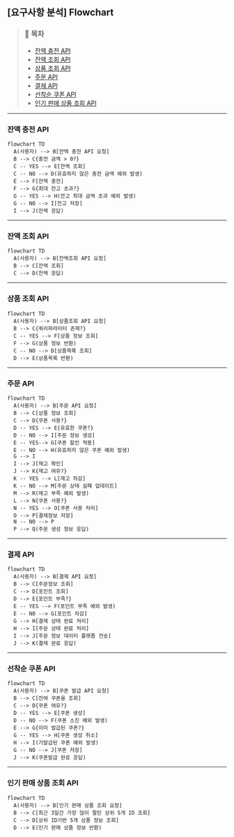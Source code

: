 ## [요구사항 분석] Flowchart

> ### 📑 목차
> - [잔액 충전 API](#잔액-충전-api)
> - [잔액 조회 API](#잔액-조회-api)
> - [상품 조회 API](#상품-조회-api)
> - [주문 API](#주문-api)
> - [결제 API](#결제-api)
> - [선착순 쿠폰 API](#선착순-쿠폰-api)
> - [인기 판매 상품 조회 API](#인기-판매-상품-조회-api)
---

### 잔액 충전 API
```mermaid
flowchart TD
  A(사용자) --> B[잔액 충전 API 요청]
  B --> C{충전 금액 > 0?}
  C -- YES --> E[잔액 조회]
  C -- NO --> D(유효하지 않은 충전 금액 예외 발생)
  E --> F[잔액 충전]
  F --> G{최대 잔고 초과?}
  G -- YES --> H(잔고 최대 금액 초과 예외 발생) 
  G -- NO --> I[잔고 저장]
  I --> J(잔액 응답)
```
---

### 잔액 조회 API
```mermaid
flowchart TD
  A(사용자) --> B[잔액조회 API 요청]
  B --> C[잔액 조회]
  C --> D(잔액 응답)
```

---

### 상품 조회 API
```mermaid
flowchart TD
  A(사용자) --> B[상품조회 API 요청]
  B --> C{쿼리파라미터 존재?}
  C -- YES --> F[상품 정보 조회]
  F --> G(상품 정보 반환)
  C -- NO --> D[상품목록 조회]
  D --> E(상품목록 반환)
```

---

### 주문 API
```mermaid
flowchart TD
  A(사용자) --> B[주문 API 요청]
  B --> C[상품 정보 조회]
  C --> D{쿠폰 사용?}
  D -- YES --> E{유효한 쿠폰?}
  D -- NO --> I[주문 정보 생성]
  E -- YES--> G[쿠폰 할인 적용]
  E -- NO --> H(유효하지 않은 쿠폰 예외 발생)
  G --> I
  I --> J[재고 확인]
  J --> K{재고 여유?}
  K -- YES --> L[재고 차감]
  K -- NO --> M[주문 상태 실패 업데이트]
  M --> R(재고 부족 예외 발생)
  L --> N{쿠폰 사용?}
  N -- YES --> O[쿠폰 사용 처리]
  O --> P[결제정보 저장]
  N -- NO --> P
  P --> Q(주문 생성 정보 응답)
```

---

### 결제 API
```mermaid
flowchart TD
  A(사용자) --> B[결제 API 요청]
  B --> C[주문정보 조회]
  C --> D[포인트 조회]
  D --> E{포인트 부족?}
  E -- YES --> F(포인트 부족 예외 발생)
  E -- NO --> G[포인트 차감]
  G --> H[결제 상태 완료 처리]
  H --> I[주문 상태 완료 처리]
  I --> J[주문 정보 데이터 플랫폼 전송]
  J --> K(결제 완료 응답)
```

---

### 선착순 쿠폰 API
```mermaid
flowchart TD
  A(사용자) --> B[쿠폰 발급 API 요청]
  B --> C[잔여 쿠폰을 조회]
  C --> D{쿠폰 여유?}
  D -- YES --> E[쿠폰 생성]
  D -- NO --> F(쿠폰 소진 예외 발생)
  E --> G{이미 발급된 쿠폰?}
  G -- YES --> H[쿠폰 생성 취소]
  H --> I(기발급된 쿠폰 예외 발생)
  G -- NO --> J[쿠폰 저장]
  J --> K(쿠폰발급 완료 응답)
```

---

### 인기 판매 상품 조회 API
```mermaid
flowchart TD
  A(사용자) --> B[인기 판매 상품 조회 요청]
  B --> C[최근 3일간 가장 많이 팔린 상위 5개 ID 조회]
  C --> D[상위 ID기반 5개 상품 정보 조회]
  D --> E(인기 판매 상품 정보 반환)
```
